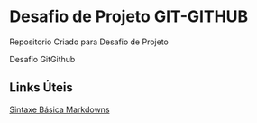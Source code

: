 # Desafio de Projeto GIT-GITHUB
Repositorio Criado para Desafio de Projeto

Desafio GitGithub

## Links Úteis
[Sintaxe Básica Markdowns](https://www.markdownguide.org/basic-syntax/)
